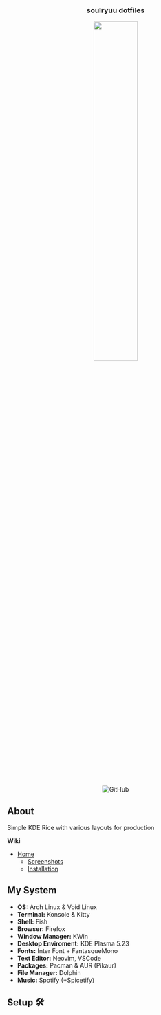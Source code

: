 <div align='center'>
  
### soulryuu dotfiles
  
<img align='center' src="https://i.imgur.com/ypArhpF.png" width="45%" />
  
### 
  
![GitHub](https://img.shields.io/github/license/soulryuu/dotfiles?color=9466FF&logo=archlinux&logoColor=FFFFFF&style=for-the-badge)
  
</div>

## About

Simple KDE Rice with various layouts for production

**Wiki**

- [Home](https://github.com/soulryuu/dotfiles/wiki)
  - [Screenshots](https://github.com/soulryuu/dotfiles/wiki/Screenshots)
  - [Installation](https://github.com/soulryuu/dotfiles/wiki/Installation)

## My System
- **OS:** Arch Linux & Void Linux
- **Terminal:** Konsole & Kitty
- **Shell:** Fish
- **Browser:** Firefox
- **Window Manager:** KWin
- **Desktop Enviroment:** KDE Plasma 5.23
- **Fonts:** Inter Font + FantasqueMono
- **Text Editor:** Neovim, VSCode
- **Packages:** Pacman & AUR (Pikaur)
- **File Manager:** Dolphin
- **Music:** Spotify (+Spicetify)

## Setup 🛠️ 


##               
